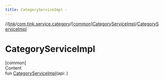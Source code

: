 ```yaml
---
title: CategoryServiceImpl -
---
```

//[link](../../index.md)/[com.tink.service.category](../index.md)/[[common]CategoryServiceImpl](index.md)/[CategoryServiceImpl](-category-service-impl.md)



# CategoryServiceImpl  
[common]  
Content  
fun [CategoryServiceImpl](-category-service-impl.md)(api: <ERROR CLASS>)  



